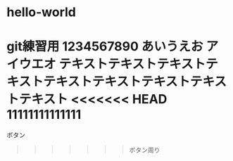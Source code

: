 # hello-world
git練習用
1234567890
あいうえお
アイウエオ
テキストテキストテキストテキストテキストテキストテキストテキストテキスト
<<<<<<< HEAD
11111111111111
=======

<a>ボタン</a>
>>>>>>> ボタン周り
